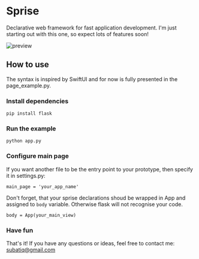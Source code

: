 # Sprise
Declarative web framework for fast application development. I'm just starting out with this one, so expect lots of features soon!

![preview](https://i.imgur.com/2MMOGQh.png)

## How to use

The syntax is inspired by SwiftUI and for now is fully presented in the page_example.py.

### Install dependencies

```pip install flask```

### Run the example

```python app.py```

### Configure main page

If you want another file to be the entry point to your prototype, then specify it in settings.py:

```main_page = 'your_app_name'```

Don't forget, that your sprise declarations shoud be wrapped in App and assigned to ```body``` variable. Otherwise flask will not recognise your code.

```body = App(your_main_view)```

### Have fun

That's it! If you have any questions or ideas, feel free to contact me: subatiq@gmail.com

